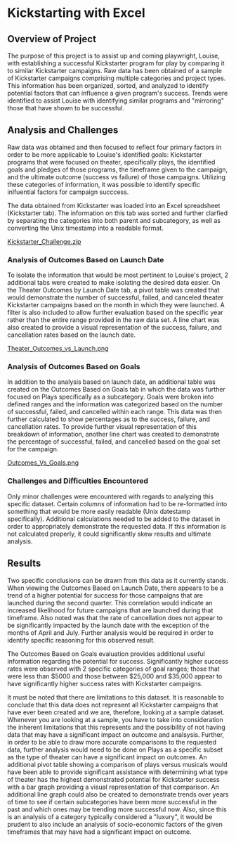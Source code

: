 # Kickstarting with Excel

## Overview of Project
The purpose of this project is to assist up and coming playwright, Louise, with establishing a successful Kickstarter program for play by comparing it
to similar Kickstarter campaigns.  Raw data has been obtained of a sample of Kickstarter campaigns comprising multiple categories and project types.
This information has been organized, sorted, and analyzed to identify potential factors that can influence a given program's success.  Trends were 
identified to assist Louise with identifying similar programs and "mirroring" those that have shown to be successful.

## Analysis and Challenges
Raw data was obtained and then focused to reflect four primary factors in order to be more applicable to Louise's identified goals:  Kickstarter programs 
that were focused on theater, specifically plays, the identified goals and pledges of those programs, the timeframe given to the campaign, and the ultimate
outcome (success vs failure) of those campaigns.  Utilizing these categories of information, it was possible to identify specific inlfuential factors for 
campaign succcess.

The data obtained from Kickstarter was loaded into an Excel spreadsheet (Kickstarter tab).  The information on this tab was sorted and further clarfied
by separating the categories into both parent and subcategory, as well as converting the Unix timestamp into a readable format.  

[Kickstarter_Challenge.zip](https://github.com/purvisjd/kickstarter-analysis/blob/main/Kickstarter_Challenge.zip)

### Analysis of Outcomes Based on Launch Date
To isolate the information that would be most pertinent to Louise's project, 2 additional tabs were created to make isolating the desired data easier. On 
the Theater Outcomes by Launch Date tab, a pivot table was created that would demonstrate the number of successful, failed, and canceled theater Kickstarter 
campaigns based on the month in which they were launched.  A filter is also included to allow further evaluation based on the specific year rather than
the entire range provided in the raw data set.  A line chart was also created to provide a visual representation of the success, failure, and cancellation
rates based on the launch date.

[Theater_Outcomes_vs_Launch.png](https://github.com/purvisjd/kickstarter-analysis/blob/main/Resources/Theater_Outcomes_vs_Launch.png)

### Analysis of Outcomes Based on Goals
In addition to the analysis based on launch date, an additional table was created on the Outcomes Based on Goals tab in which the data was further focused
on Plays specifically as a subcategory.  Goals were broken into defined ranges and the information was categorized based on the number of successful,
failed, and cancelled within each range.  This data was then further calculated to show percentages as to the success, failure, and cancellation rates.
To provide further visual representation of this breakdown of information, another line chart was created to demonstrate the percentage of 
successful, failed, and cancelled based on the goal set for the campaign.

[Outcomes_Vs_Goals.png](https://github.com/purvisjd/kickstarter-analysis/blob/main/Resources/Outcomes_vs_Goals.png)

### Challenges and Difficulties Encountered
Only minor challenges were encountered with regards to analyzing this specific dataset.  Certain columns of information had to be re-formatted into 
something that would be more easily readable (Unix datestamp specifically).  Additional calculations needed to be added to the dataset in order to 
appropriately demonstrate the requested data.  If this information is not calculated properly, it could significantly skew results and ultimate analysis.

## Results
Two specific conclusions can be drawn from this data as it currently stands.  When viewing the Outcomes Based on Launch Date, there appears to be a 
trend of a higher potential for success for those campaigns that are launched during the second quarter.  This correlation would indicate an increased
likelihood for future campaigns that are launched during that timeframe.  Also noted was that the rate of cancellation does not appear to be significantly 
impacted by the launch date with the exception of the months of April and July.  Further analysis would be required in order to identify specific reasoning
for this observed result.

The Outcomes Based on Goals evaluation provides additional useful information regarding the potential for success.  Significantly higher success rates 
were observed with 2 specific categories of goal ranges; those that were less than $5000 and those between $25,000 and $35,000 appear to have significantly
higher success rates with Kickstarter campaigns.

It must be noted that there are limitations to this dataset.  It is reasonable to conclude that this data does not represent all Kickstarter campaigns 
that have ever been created and we are, therefore, looking at a sample dataset.  Whenever you are looking at a sample, you have to take into consideration
the inherent limitations that this represents and the possibility of not having data that may have a significant impact on outcome and analsysis. 
Further, in order to be able to draw more accurate comparisons to the requested data, further analysis would need to be done on Plays as a specific subset
as the type of theater can have a significant impact on outcomes.  An additional pivot table showing a comparison of plays versus musicals would have 
been able to provide significant assistance with determining what type of theater has the highest demonstrated potential for Kickstarter success
with a bar graph providing a visual representation of that comparison.  An additional line graph could also be created to demonstrate trends
over years of time to see if certain subcategories have been more successful in the past and which ones may be trending more successful now.  Also, 
since this is an analysis of a category typically considered a "luxury", it would be prudent to also include an analysis of socio-economic factors of the 
given timeframes that may have had a significant impact on outcome.


